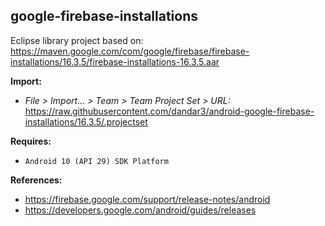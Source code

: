 ## google-firebase-installations

Eclipse library project based on:<br/>
https://maven.google.com/com/google/firebase/firebase-installations/16.3.5/firebase-installations-16.3.5.aar

**Import:**
- _File > Import... > Team > Team Project Set > URL:_<br/>
  https://raw.githubusercontent.com/dandar3/android-google-firebase-installations/16.3.5/.projectset

**Requires:**
- `Android 10 (API 29) SDK Platform`

**References:**
- https://firebase.google.com/support/release-notes/android
- https://developers.google.com/android/guides/releases